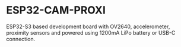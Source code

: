 # ESP32-CAM-PROXI
ESP32-S3 based development board with OV2640, accelerometer, proximity sensors and powered using 1200mA LiPo battery or USB-C connection.
